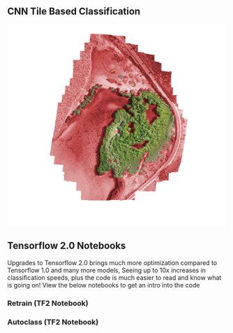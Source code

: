 ## CNN Tile Based Classification
![alt text](images/Site5_Visualization.png)

## Tensorflow 2.0 Notebooks

Upgrades to Tensorflow 2.0 brings much more optimization compared to Tensorflow 1.0 and many more models, Seeing up to 10x increases in classification speeds, plus the code is much easier to read and know what is going on! View the below notebooks to get an intro into the code

### Retrain (TF2 Notebook)

<script src="https://gist.github.com/dillhicks/1809216c8e49db9ae25e2b658b95bdd8.js"></script>

### Autoclass (TF2 Notebook)

<script src="https://gist.github.com/dillhicks/660263b03751ea3885df24be21019a57.js"></script>
